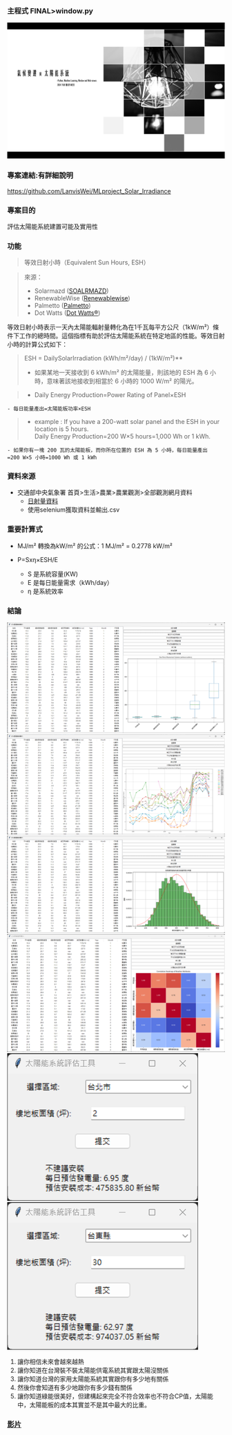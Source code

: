 ### 主程式 FINAL>window.py

![封面圖](螢幕擷取畫面%202024-07-18%20102238.png)

### 專案連結:有詳細說明
https://github.com/LanvisWei/MLproject_Solar_Irradiance

### 專案目的
評估太陽能系統建置可能及實用性

### 功能


> 等效日射小時（Equivalent Sun Hours, ESH）

> 來源：
> * Solarmazd​ ([SOALRMAZD](https://solarmazd.com/peak-sun-hours-psh-what-does-it-mean-and-how-to-estimate-it/))​
> * RenewableWise​ ([Renewablewise](https://www.renewablewise.com/peak-sun-hours-calculator/))​
> * Palmetto​ ([Palmetto](https://palmetto.com/solar/what-are-peak-sun-hours))​
> * Dot Watts​ ([Dot Watts®](https://palmetto.com/solar/what-are-peak-sun-hours))

等效日射小時表示一天內太陽能輻射量轉化為在1千瓦每平方公尺（1kW/m²）條件下工作的總時間。這個指標有助於評估太陽能系統在特定地區的性能。等效日射小時的計算公式如下：

> ESH = DailySolarIrradiation (kWh/m²/day) / (1kW/m²)**
> * 如果某地一天接收到 6 kWh/m² 的太陽能量，則該地的 ESH 為 6 小時，意味著該地接收到相當於 6 小時的 1000 W/m² 的陽光。

> * Daily Energy Production=Power Rating of Panel×ESH

    - 每日能量產出=太陽能板功率×ESH

> * example : If you have a 200-watt solar panel and the ESH in your location is 5 hours. Daily Energy Production=200 W×5 hours=1,000 Wh or 1 kWh.

    - 如果你有一塊 200 瓦的太陽能板，而你所在位置的 ESH 為 5 小時，每日能量產出=200 W×5 小時=1000 Wh 或 1 kWh

### 資料來源

- 交通部中央氣象署 首頁>生活>農業>農業觀測>全部觀測網月資料
    * [日射量資料](https://www.cwa.gov.tw/V8/C/L/Agri/Agri_month_All.html)
    * 使用selenium獲取資料並輸出.csv

### 重要計算式

- MJ/m² 轉換為kW/m² 的公式：1 MJ/m² = 0.2778 kW/m²

- P=Sxη×ESH/E
    * S 是系統容量(KW)
    * E 是每日能量需求（kWh/day）
    * η 是系統效率

### 結論

![01](./螢幕擷取畫面%202024-07-18%20102631.png)
![02](./螢幕擷取畫面%202024-07-18%20102655.png)
![03](./螢幕擷取畫面%202024-07-18%20102714.png)
![04](./螢幕擷取畫面%202024-07-18%20002159.png)
![05](./螢幕擷取畫面%202024-07-18%20002313.png)
![06](./螢幕擷取畫面%202024-07-18%20002343.png)

1. 讓你相信未來會越來越熱
2. 讓你知道在台灣裝不裝太陽能供電系統其實跟太陽沒關係
3. 讓你知道台灣的家用太陽能系統其實跟你有多少地有關係
4. 然後你會知道有多少地跟你有多少錢有關係
5. 讓你知道綠能很美好，但建構起來完全不符合效率也不符合CP值，太陽能中，太陽能板的成本其實並不是其中最大的比重。

### [影片](https://youtu.be/BFty69tjR2s)